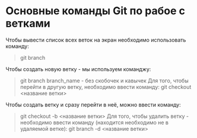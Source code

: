# Основные команды Git по рабое с ветками
Чтобы вывести список всех веток на экран необходимо использовать команду:
>git branch

Чтобы создать новую ветку - мы используем команджу:
> git branch branch_name - без скобочек и кавычек
Для того, чтобы перейти в другую ветку, необходимо ввести команду:
> git checkout <название ветки>

Чтобы создать ветку и сразу перейти в неё, можно ввести команду:
>git checkout -b <название ветки>
Для того, чтобы удалить ветку - необходимо ввести команду (находится необходимо не в удаляемой ветке):
> git branch -d <название ветки>
